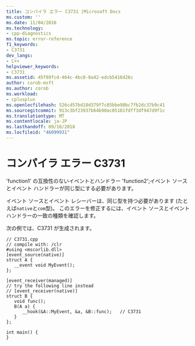 ```yaml
---
title: コンパイラ エラー C3731 |Microsoft Docs
ms.custom: ''
ms.date: 11/04/2016
ms.technology:
- cpp-diagnostics
ms.topic: error-reference
f1_keywords:
- C3731
dev_langs:
- C++
helpviewer_keywords:
- C3731
ms.assetid: 45f89fcd-464c-4bc8-8a42-edcb5416d26c
author: corob-msft
ms.author: corob
ms.workload:
- cplusplus
ms.openlocfilehash: 526cd57bd18d379f7c85bbe98bc7fb2dc37b9c41
ms.sourcegitcommit: 913c3bf23937b64b90ac05181fdff3df947d9f1c
ms.translationtype: MT
ms.contentlocale: ja-JP
ms.lasthandoff: 09/18/2018
ms.locfileid: "46099931"
---
```

# <a name="compiler-error-c3731"></a>コンパイラ エラー C3731

'function1' の互換性のないイベントとハンドラー 'function2';イベント ソースとイベント ハンドラーが同じ型にする必要があります。

イベント ソースとイベント レシーバーは、同じ型を持つ必要があります (たとえば`native`と`com`型)。 このエラーを修正するには、イベント ソースとイベント ハンドラーの一致の種類を確認します。

次の例では、C3731 が生成されます。

```
// C3731.cpp
// compile with: /clr
#using <mscorlib.dll>
[event_source(native)]
struct A {
   __event void MyEvent();
};

[event_receiver(managed)]
// try the following line instead
// [event_receiver(native)]
struct B {
   void func();
   B(A a) {
      __hook(&A::MyEvent, &a, &B::func);   // C3731
   }
};

int main() {
}
```